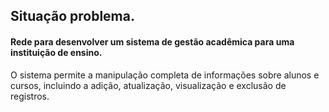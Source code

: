 
## Situação problema.

#### Rede para desenvolver um sistema de gestão acadêmica para uma instituição de ensino.
O sistema permite a manipulação completa de informações sobre alunos e cursos, incluindo a adição, atualização, visualização e exclusão de registros.
